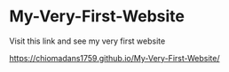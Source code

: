 # My-Very-First-Website

Visit this link and see my very first website

https://chiomadans1759.github.io/My-Very-First-Website/
